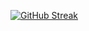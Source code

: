 <a href="https://git.io/streak-stats"><img src="https://streak-stats.demolab.com?user=legcy143&theme=dark" alt="GitHub Streak" /></a>
